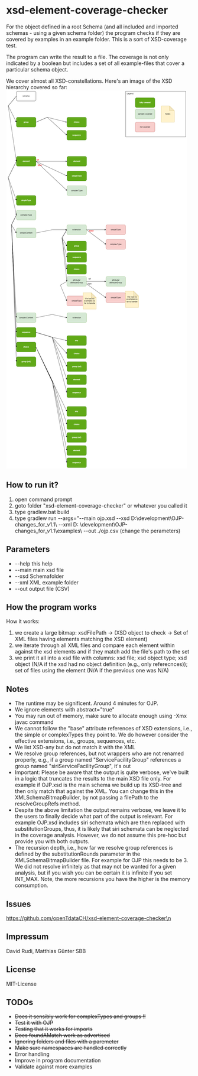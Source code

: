 # xsd-element-coverage-checker

For the object defined in a root Schema (and all included and imported schemas - using a given
schema folder) the program checks if they are covered by examples in an example folder. This is a
sort of XSD-coverage test.

The program can write the result to a file. The coverage is not only indicated by a boolean but
includes a set of all example-files that cover a particular schema object.

We cover almost all XSD-constellations. Here's an image of the XSD hierarchy covered so far:
![image of the XSD schema tree](/xsd_tree_coverage.png "The XSD schema tree and which parts are covered by the code")

## How to run it?

1. open command prompt
2. goto folder "xsd-element-coverage-checker" or whatever you called it
3. type gradlew.bat build
4. type gradlew run --args="--main ojp.xsd --xsd D:\development\OJP-changes_for_v1.1\ --xml D:
   \development\OJP-changes_for_v1.1\examples\ --out ./ojp.csv  (change the perameters)

## Parameters

* --help this help
* --main main xsd file
* --xsd Schemafolder
* --xml XML example folder
* --out output file (CSV)

## How the program works

How it works:

1. we create a large bitmap: xsdFilePath -> (XSD object to check ->  Set of XML
   files having elements matching the XSD element)
2. we iterate through all XML files and compare each element within against the xsd elements and if
   they match add the file's path to the set
3. we print it all into a xsd file with columns: xsd file; xsd object type; xsd object (N/A if the
   xsd had no object definition (e.g., only referecnces)); set of files using the element (N/A if
   the previous one was N/A)

## Notes

* The runtime may be significent. Around 4 minutes for OJP.
* We ignore elements with abstract="true"
* You may run out of memory, make sure to allocate enough using -Xmx javac command
* We cannot follow the "base" attribute references of XSD extensions, i.e., the simple or
  complexTypes they point to. We do however consider the effective extensions, i.e., groups,
  sequences, etc.
* We list XSD-any but do not match it with the XML
* We resolve group references, but not wrappers who are not renamed properly, e.g., if a group
  named "ServiceFacilityGroup" references a group named "siriServiceFacilityGroup", it's out
* Important: Please be aware that the output is quite verbose, we've built in a logic that truncates
  the results to the main XSD file only. For example if OJP.xsd is the main schema we build up its
  XSD-tree and then only match that against the XML. You can change this in the
  XMLSchemaBitmapBuilder, by not passing a filePath to the resolveGroupRefs method.
* Despite the above limitation the output remains verbose, we leave it to the users to finally
  decide what part of the output is relevant. For example OJP.xsd includes siri schemata which are
  then replaced with substitutionGroups, thus, it is likely that siri schemata can be neglected in
  the coverage analysis. However, we do not assume this pre-hoc but provide you with both outputs.
* The recursion depth, i.e., how far we resolve group references is defined by the
  substitutionRounds parameter in the XMLSchemaBitmapBuilder file. For example for OJP this needs to
  be 3. We did not resolve infinitely as that may not be wanted for a given analysis, but if you
  wish you can be certain it is infinite if you set INT_MAX. Note, the more recursions you have the
  higher is the memory consumption.

## Issues

https://github.com/openTdataCH/xsd-element-coverage-checker\n

## Impressum

David Rudi, Matthias Günter
SBB

## License

MIT-License

## TODOs

* ~~Does it sensibly work for complexTypes and groups !!~~
* ~~Test it with OJP~~
* ~~Testing that it works for imports~~
* ~~Does foundAMatch work as advertised~~
* ~~Ignoring folders and files with a paremeter~~
* ~~Make sure namespaces are handled correctly~~
* Error handling
* Improve in program documentation
* Validate against more examples